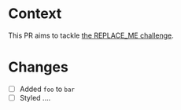 # Context

This PR aims to tackle [the REPLACE_ME challenge](https://REPLACE_ME.com).

# Changes

- [ ] Added `foo` to `bar`
- [ ] Styled ....
